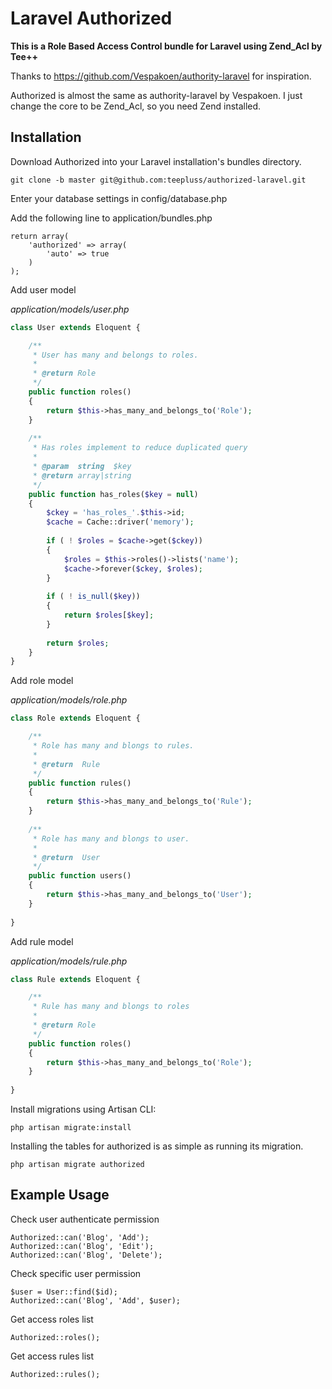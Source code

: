 # Laravel Authorized

**This is a Role Based Access Control bundle for Laravel using Zend_Acl by Tee++**

Thanks to https://github.com/Vespakoen/authority-laravel for inspiration.

Authorized is almost the same as authority-laravel by Vespakoen. 
I just change the core to be Zend_Acl, so you need Zend installed.


## Installation

Download Authorized into your Laravel installation's bundles directory.

	git clone -b master git@github.com:teepluss/authorized-laravel.git

Enter your database settings in config/database.php

Add the following line to application/bundles.php
	
	return array(
		'authorized' => array(
			'auto' => true
		)
	);
	
Add user model

*application/models/user.php*

```php
class User extends Eloquent {

	/**
	 * User has many and belongs to roles.
	 * 
	 * @return Role
	 */
	public function roles()
	{
		return $this->has_many_and_belongs_to('Role');
	}
	
	/**
	 * Has roles implement to reduce duplicated query
	 * 
	 * @param  string  $key
	 * @return array|string
	 */
	public function has_roles($key = null)
	{
		$ckey = 'has_roles_'.$this->id;
		$cache = Cache::driver('memory');
		
		if ( ! $roles = $cache->get($ckey)) 
		{		
			$roles = $this->roles()->lists('name');
			$cache->forever($ckey, $roles);
		}
		
		if ( ! is_null($key))
		{
			return $roles[$key];
		}
		
		return $roles;
	}
}
```

Add role model

*application/models/role.php*

```php
class Role extends Eloquent {

	/**
	 * Role has many and blongs to rules.
	 * 
	 * @return  Rule
	 */
	public function rules()
	{
		return $this->has_many_and_belongs_to('Rule');
	}
	
	/**
	 * Role has many and blongs to user.
	 * 
	 * @return  User
	 */
	public function users()
	{
		return $this->has_many_and_belongs_to('User');
	}
	
}
```

Add rule model 

*application/models/rule.php*

```php
class Rule extends Eloquent {

	/**
	 * Rule has many and blongs to roles
	 * 
	 * @return Role
	 */
	public function roles()
	{
		return $this->has_many_and_belongs_to('Role');
	}
	
}
```

Install migrations using Artisan CLI:

	php artisan migrate:install
	
Installing the tables for authorized is as simple as running its migration.

	php artisan migrate authorized
	
## Example Usage
	
Check user authenticate permission

	Authorized::can('Blog', 'Add');
	Authorized::can('Blog', 'Edit');
	Authorized::can('Blog', 'Delete');
	
Check specific user permission

	$user = User::find($id);
	Authorized::can('Blog', 'Add', $user);
	
Get access roles list

	Authorized::roles();
	
Get access rules list

	Authorized::rules();